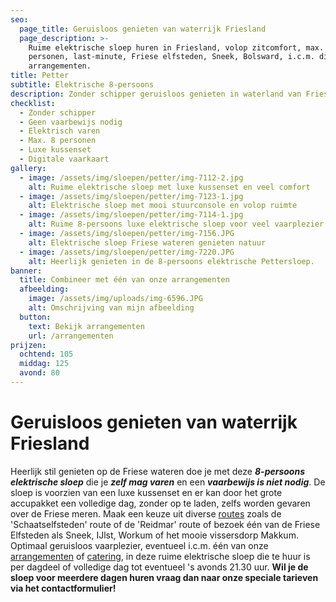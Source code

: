 ```yaml
---
seo:
  page_title: Geruisloos genieten van waterrijk Friesland
  page_description: >-
    Ruime elektrische sloep huren in Friesland, volop zitcomfort, max. 8
    personen, last-minute, Friese elfsteden, Sneek, Bolsward, i.c.m. diverse
    arrangementen.
title: Petter
subtitle: Elektrische 8-persoons
description: Zonder schipper geruisloos genieten in waterland van Friesland.
checklist:
  - Zonder schipper
  - Geen vaarbewijs nodig
  - Elektrisch varen
  - Max. 8 personen
  - Luxe kussenset
  - Digitale vaarkaart
gallery:
  - image: /assets/img/sloepen/petter/img-7112-2.jpg
    alt: Ruime elektrische sloep met luxe kussenset en veel comfort
  - image: /assets/img/sloepen/petter/img-7123-1.jpg
    alt: Elektrische sloep met mooi stuurconsole en volop ruimte
  - image: /assets/img/sloepen/petter/img-7114-1.jpg
    alt: Ruime 8-persoons luxe elektrische sloep voor veel vaarplezier
  - image: /assets/img/sloepen/petter/img-7156.JPG
    alt: Elektrische sloep Friese wateren genieten natuur
  - image: /assets/img/sloepen/petter/img-7220.JPG
    alt: Heerlijk genieten in de 8-persoons elektrische Pettersloep.
banner:
  title: Combineer met één van onze arrangementen
  afbeelding:
    image: /assets/img/uploads/img-6596.JPG
    alt: Omschrijving van mijn afbeelding
  button:
    text: Bekijk arrangementen
    url: /arrangementen
prijzen:
  ochtend: 105
  middag: 125
  avond: 80
---
```


# Geruisloos genieten van waterrijk Friesland

Heerlijk stil genieten op de Friese wateren doe je met deze ***8-persoons elektrische sloep*** die je ***zelf mag varen*** en een ***vaarbewijs is niet nodig***. De sloep is voorzien van een luxe kussenset en er kan door het grote accupakket een volledige dag, zonder op te laden, zelfs worden gevaren over de Friese meren. Maak een keuze uit diverse [routes](https://sloepverhuurbolsward.nl/routes)&nbsp;zoals de 'Schaatselfsteden' route of de 'Reidmar' route of bezoek één van de Friese Elfsteden als Sneek, IJlst, Workum of het mooie vissersdorp Makkum. Optimaal geruisloos vaarplezier, eventueel i.c.m. één van onze [arrangementen](https://sloepverhuurbolsward.nl/arrangementen) of [catering](https://sloepverhuurbolsward.nl/catering), in deze ruime elektrische sloep die te huur is per dagdeel of volledige dag tot eventueel 's avonds 21.30 uur.&nbsp;**Wil je de sloep voor meerdere dagen huren vraag dan naar onze speciale tarieven via het contactformulier\!**
